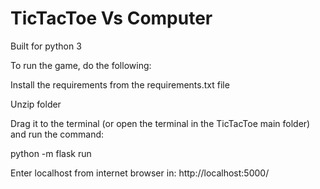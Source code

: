 # TicTacToe Vs Computer

Built for python 3

To run the game, do the following:

Install the requirements from the requirements.txt file

Unzip folder

Drag it to the terminal (or open the terminal in the TicTacToe main folder) and run the command:

python -m flask run

Enter localhost from internet browser in: http://localhost:5000/
